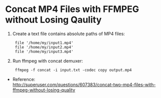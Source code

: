 
# Concat MP4 Files with FFMPEG without Losing Qaulity

1. Create a text file contains absolute paths of MP4 files:

        file '/home/my/input1.mp4'
        file '/home/my/input2.mp4'
        file '/home/my/input3.mp4'

2. Run ffmpeg with concat demuxer:

        ffmpeg -f concat -i input.txt -codec copy output.mp4

* Reference:  
  <http://superuser.com/questions/607383/concat-two-mp4-files-with-ffmpeg-without-losing-quality>
